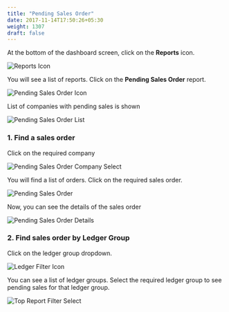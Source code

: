 ```yaml
---
title: "Pending Sales Order"
date: 2017-11-14T17:50:26+05:30
weight: 1307
draft: false
---
```


At the bottom of the dashboard screen, click on the **Reports** icon.

![Reports Icon](../../../images/android/reports_icon.png "Reports Icon")

You will see a list of reports. Click on the **Pending Sales Order** report.

![Pending Sales Order Icon](../../../images/android/pending_sales_order_icon.png "Pending Sales Order Icon")

List of companies with pending sales is shown

![Pending Sales Order List](../../../images/android/pending_sales_order_list.png "Pending Sales Order List")

### 1. Find a sales order

Click on the required company

![Pending Sales Order Company Select](../../../images/android/pending_sales_order_company_select.png "Pending Sales Order Company Select")

You will find a list of orders. Click on the required sales order.

![Pending Sales Order](../../../images/android/pending_sales_order.png "Pending Sales Order")

Now, you can see the details of the sales order

![Pending Sales Order Details](../../../images/android/pending_sales_order_details.png "Pending Sales Order Details")

### 2. Find sales order by Ledger Group

Click on the ledger group dropdown.

![Ledger Filter Icon](../../../images/android/pending_sales_order_ledger_icon.png "Ledger Filter Icon")

You can see a list of ledger groups. Select the required ledger group to see pending sales for that ledger group.

![Top Report Filter Select](../../../images/android/pending_sales_order_ledger_select.png "Top Report Filter Select")
